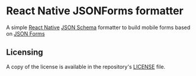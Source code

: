 # React Native JSONForms formatter

A simple [React Native](https://reactnative.dev/) [JSON Schema](https://json-schema.org/) formatter to build mobile forms based on [JSON Forms](https://jsonforms.io/)

## Licensing
A copy of the license is available in the repository's [LICENSE](LICENSE) file.
